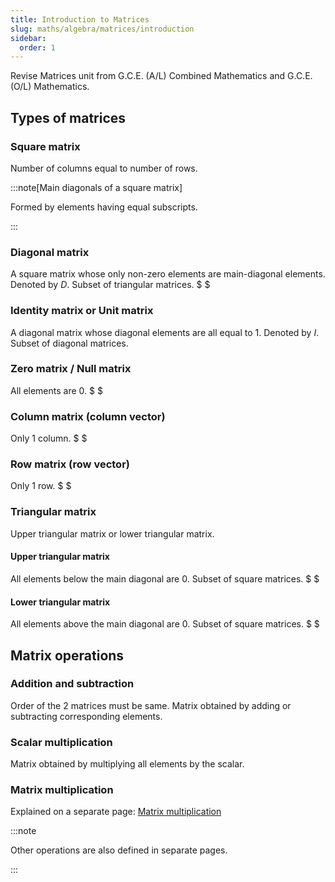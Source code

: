 ```yaml
---
title: Introduction to Matrices
slug: maths/algebra/matrices/introduction
sidebar:
  order: 1
---
```


Revise Matrices unit from G.C.E. (A/L) Combined Mathematics and G.C.E. (O/L)
Mathematics.

## Types of matrices

### Square matrix

Number of columns equal to number of rows.

:::note[Main diagonals of a square matrix]

Formed by elements having equal subscripts.

:::

### Diagonal matrix

A square matrix whose only non-zero elements are main-diagonal elements. Denoted
by $D$. Subset of triangular matrices. $ $

### Identity matrix or Unit matrix

A diagonal matrix whose diagonal elements are all equal to $1$. Denoted by $I$.
Subset of diagonal matrices.

### Zero matrix / Null matrix

All elements are $0$. $ $

### Column matrix (column vector)

Only $1$ column. $ $

### Row matrix (row vector)

Only $1$ row. $ $

### Triangular matrix

Upper triangular matrix or lower triangular matrix.

#### Upper triangular matrix

All elements below the main diagonal are $0$. Subset of square matrices. $ $

#### Lower triangular matrix

All elements above the main diagonal are $0$. Subset of square matrices. $ $

## Matrix operations

### Addition and subtraction

Order of the 2 matrices must be same. Matrix obtained by adding or subtracting
corresponding elements.

### Scalar multiplication

Matrix obtained by multiplying all elements by the scalar.

### Matrix multiplication

Explained on a separate page:
[Matrix multiplication](/maths/algebra/matrices/matrix-multiplication)

:::note

Other operations are also defined in separate pages.

:::
